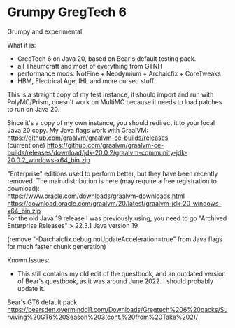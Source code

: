 # Grumpy GregTech 6
Grumpy and experimental

What it is: 
+ GregTech 6 on Java 20, based on Bear's default testing pack.
+ all Thaumcraft and most of everything from GTNH
+ performance mods: NotFine + Neodymium + Archaicfix + CoreTweaks
+ HBM, Electrical Age, IHL and more cursed stuff
 
This is a straight copy of my test instance, it should import and run with PolyMC/Prism, doesn't work on MultiMC because it needs to load patches to run on Java 20.

Since it's a copy of my own instance, you should redirect it to your local Java 20 copy. My Java flags work with GraalVM:  
https://github.com/graalvm/graalvm-ce-builds/releases  
(current one) https://github.com/graalvm/graalvm-ce-builds/releases/download/jdk-20.0.2/graalvm-community-jdk-20.0.2_windows-x64_bin.zip

"Enterprise" editions used to perform better, but they have been recently removed. The main distribution is here (may require a free registration to download):    
https://www.oracle.com/downloads/graalvm-downloads.html  
https://download.oracle.com/graalvm/20/latest/graalvm-jdk-20_windows-x64_bin.zip  
For the old Java 19 release I was previously using, you need to go "Archived Enterprise Releases" > 22.3.1 Java version 19
 
(remove "-Darchaicfix.debug.noUpdateAcceleration=true" from Java flags for much faster chunk generation) 
 
 Known Issues:
 - This still contains my old edit of the questbook, and an outdated version of Bear's questbook, as it was around June 2022. I should probably update it.

Bear's GT6 default pack:  
https://bearsden.overminddl1.com/Downloads/Gregtech%206%20packs/Surviving%20GT6%20Season%203(cont.%20from%20Take%202)/
